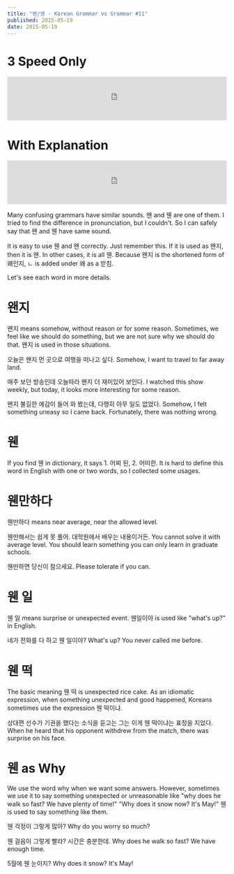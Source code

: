 ```yaml
---
title: "왠/웬 - Korean Grammar vs Grammar #11"
published: 2015-05-19
date: 2015-05-19
---
```


#  3 Speed Only

<iframe id="audio_iframe" src="https://www.podbean.com/media/player/v4zhj-561ba5?skin=7" width="100%" height="100" frameborder="0" scrolling="no"></iframe>

#  With Explanation

<iframe id="audio_iframe" src="https://www.podbean.com/media/player/gu6q9-561bae?skin=7" width="100%" height="100" frameborder="0" scrolling="no"></iframe>

Many confusing grammars have similar sounds. 왠 and 웬 are one of them. I tried to find the difference in pronunciation, but I couldn't. So I can safely say that 왠 and 웬 have same sound.

It is easy to use 웬 and 왠 correctly. Just remember this. If it is used as 왠지, then it is 왠. In other cases, it is all 웬. Because 왠지 is the shortened form of 왜인지, ㄴ is added under 왜 as a 받침.

Let's see each word in more details.

#  왠지

왠지 means somehow, without reason or for some reason. Sometimes, we feel like we should do something, but we are not sure why we should do that. 왠지 is used in those situations.

오늘은 왠지 먼 곳으로 여행을 떠나고 싶다.
Somehow, I want to travel to far away land.

매주 보던 방송인데 오늘따라 왠지 더 재미있어 보인다.
I watched this show weekly, but today, it looks more interesting for some reason.

왠지 불길한 예감이 들어 와 봤는데, 다행히 아무 일도 없었다.
Somehow, I felt something uneasy so I came back. Fortunately, there was nothing wrong.

#  웬

If you find 웬 in dictionary, it says 1. 어찌 된, 2. 어떠한. It is hard to define this word in English with one or two words, so I collected some usages.

#  웬만하다

웬만하다 means near average, near the allowed level.

웬만해서는 쉽게 못 풀어. 대학원에서 배우는 내용이거든.
You cannot solve it with average level. You should learn something you can only learn in graduate schools.

웬만하면 당신이 참으세요.
Please tolerate if you can.

#  웬 일

웬 일 means surprise or unexpected event. 웬일이야 is used like "what's up?" in English.

네가 전화를 다 하고 웬 일이야?
What's up? You never called me before.

#  웬 떡

The basic meaning 웬 떡 is unexpected rice cake. As an idiomatic expression, when something unexpected and good happened, Koreans sometimes use the expression 웬 떡이냐.

상대편 선수가 기권을 했다는 소식을 듣고는 그는 이게 웬 떡이냐는 표정을 지었다.
When he heard that his opponent withdrew from the match, there was surprise on his face.

#  웬 as Why

We use the word why when we want some answers. However, sometimes we use it to say something unexpected or unreasonable like "why does he walk so fast? We have plenty of time!" "Why does it snow now? It's May!" 웬 is used to say something like them.

웬 걱정이 그렇게 많아?
Why do you worry so much?

웬 걸음이 그렇게 빨라? 시간은 충분한데.
Why does he walk so fast? We have enough time.

5월에 웬 눈이지?
Why does it snow? It's May!